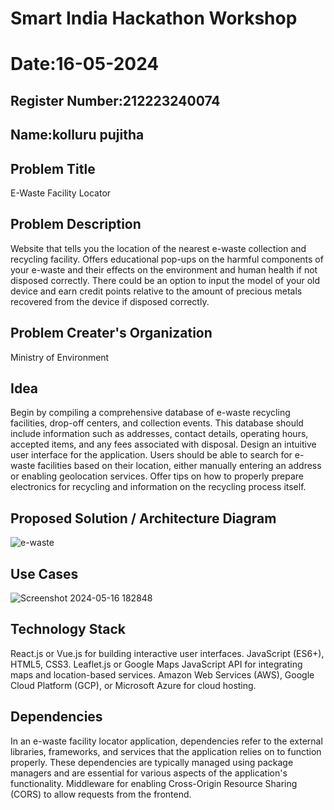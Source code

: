 # Smart India Hackathon Workshop
# Date:16-05-2024
## Register Number:212223240074
## Name:kolluru pujitha
## Problem Title
E-Waste Facility Locator
## Problem Description
Website that tells you the location of the nearest e-waste collection and recycling facility. Offers educational pop-ups on the harmful components of your e-waste and their effects on the environment and human health if not disposed correctly. 
There could be an option to input the model of your old device and earn credit points relative to the amount of precious metals recovered from the device if disposed correctly.
## Problem Creater's Organization
Ministry of Environment

## Idea

Begin by compiling a comprehensive database of e-waste recycling facilities, drop-off centers, and collection events.
This database should include information such as addresses, contact details, operating hours, accepted items, and any fees associated with disposal.
Design an intuitive user interface for the application.
Users should be able to search for e-waste facilities based on their location, either manually entering an address or enabling geolocation services. 
Offer tips on how to properly prepare electronics for recycling and information on the recycling process itself.

## Proposed Solution / Architecture Diagram
![e-waste](https://github.com/KolluruPujitha/SIHPS/assets/150231340/5c03cca2-7972-4db4-9a7a-488c135918c2)


## Use Cases
![Screenshot 2024-05-16 182848](https://github.com/KolluruPujitha/SIHPS/assets/150231340/c0f1fabe-cf2e-4828-8f80-79a11add822d)


## Technology Stack
React.js or Vue.js for building interactive user interfaces.
JavaScript (ES6+), HTML5, CSS3.
Leaflet.js or Google Maps JavaScript API for integrating maps and location-based services.
Amazon Web Services (AWS), Google Cloud Platform (GCP), or Microsoft Azure for cloud hosting.
## Dependencies
In an e-waste facility locator application, dependencies refer to the external libraries, frameworks, and services that the application relies on to function properly.
These dependencies are typically managed using package managers and are essential for various aspects of the application's functionality. 
Middleware for enabling Cross-Origin Resource Sharing (CORS) to allow requests from the frontend.
